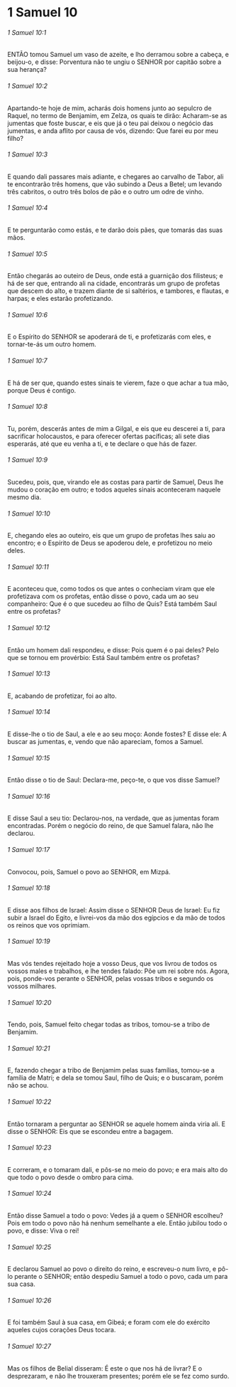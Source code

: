 # 1 Samuel 10

###### 1 Samuel 10:1

ENTÃO tomou Samuel um vaso de azeite, e lho derramou sobre a cabeça, e beijou-o, e disse: Porventura não te ungiu o SENHOR por capitão sobre a sua herança?

###### 1 Samuel 10:2

Apartando-te hoje de mim, acharás dois homens junto ao sepulcro de Raquel, no termo de Benjamim, em Zelza, os quais te dirão: Acharam-se as jumentas que foste buscar, e eis que já o teu pai deixou o negócio das jumentas, e anda aflito por causa de vós, dizendo: Que farei eu por meu filho?

###### 1 Samuel 10:3

E quando dali passares mais adiante, e chegares ao carvalho de Tabor, ali te encontrarão três homens, que vão subindo a Deus a Betel; um levando três cabritos, o outro três bolos de pão e o outro um odre de vinho.

###### 1 Samuel 10:4

E te perguntarão como estás, e te darão dois pães, que tomarás das suas mãos.

###### 1 Samuel 10:5

Então chegarás ao outeiro de Deus, onde está a guarnição dos filisteus; e há de ser que, entrando ali na cidade, encontrarás um grupo de profetas que descem do alto, e trazem diante de si saltérios, e tambores, e flautas, e harpas; e eles estarão profetizando.

###### 1 Samuel 10:6

E o Espírito do SENHOR se apoderará de ti, e profetizarás com eles, e tornar-te-ás um outro homem.

###### 1 Samuel 10:7

E há de ser que, quando estes sinais te vierem, faze o que achar a tua mão, porque Deus é contigo.

###### 1 Samuel 10:8

Tu, porém, descerás antes de mim a Gilgal, e eis que eu descerei a ti, para sacrificar holocaustos, e para oferecer ofertas pacíficas; ali sete dias esperarás, até que eu venha a ti, e te declare o que hás de fazer.

###### 1 Samuel 10:9

Sucedeu, pois, que, virando ele as costas para partir de Samuel, Deus lhe mudou o coração em outro; e todos aqueles sinais aconteceram naquele mesmo dia.

###### 1 Samuel 10:10

E, chegando eles ao outeiro, eis que um grupo de profetas lhes saiu ao encontro; e o Espírito de Deus se apoderou dele, e profetizou no meio deles.

###### 1 Samuel 10:11

E aconteceu que, como todos os que antes o conheciam viram que ele profetizava com os profetas, então disse o povo, cada um ao seu companheiro: Que é o que sucedeu ao filho de Quis? Está também Saul entre os profetas?

###### 1 Samuel 10:12

Então um homem dali respondeu, e disse: Pois quem é o pai deles? Pelo que se tornou em provérbio: Está Saul também entre os profetas?

###### 1 Samuel 10:13

E, acabando de profetizar, foi ao alto.

###### 1 Samuel 10:14

E disse-lhe o tio de Saul, a ele e ao seu moço: Aonde fostes? E disse ele: A buscar as jumentas, e, vendo que não apareciam, fomos a Samuel.

###### 1 Samuel 10:15

Então disse o tio de Saul: Declara-me, peço-te, o que vos disse Samuel?

###### 1 Samuel 10:16

E disse Saul a seu tio: Declarou-nos, na verdade, que as jumentas foram encontradas. Porém o negócio do reino, de que Samuel falara, não lhe declarou.

###### 1 Samuel 10:17

Convocou, pois, Samuel o povo ao SENHOR, em Mizpá.

###### 1 Samuel 10:18

E disse aos filhos de Israel: Assim disse o SENHOR Deus de Israel: Eu fiz subir a Israel do Egito, e livrei-vos da mão dos egípcios e da mão de todos os reinos que vos oprimiam.

###### 1 Samuel 10:19

Mas vós tendes rejeitado hoje a vosso Deus, que vos livrou de todos os vossos males e trabalhos, e lhe tendes falado: Põe um rei sobre nós. Agora, pois, ponde-vos perante o SENHOR, pelas vossas tribos e segundo os vossos milhares.

###### 1 Samuel 10:20

Tendo, pois, Samuel feito chegar todas as tribos, tomou-se a tribo de Benjamim.

###### 1 Samuel 10:21

E, fazendo chegar a tribo de Benjamim pelas suas famílias, tomou-se a família de Matri; e dela se tomou Saul, filho de Quis; e o buscaram, porém não se achou.

###### 1 Samuel 10:22

Então tornaram a perguntar ao SENHOR se aquele homem ainda viria ali. E disse o SENHOR: Eis que se escondeu entre a bagagem.

###### 1 Samuel 10:23

E correram, e o tomaram dali, e pôs-se no meio do povo; e era mais alto do que todo o povo desde o ombro para cima.

###### 1 Samuel 10:24

Então disse Samuel a todo o povo: Vedes já a quem o SENHOR escolheu? Pois em todo o povo não há nenhum semelhante a ele. Então jubilou todo o povo, e disse: Viva o rei!

###### 1 Samuel 10:25

E declarou Samuel ao povo o direito do reino, e escreveu-o num livro, e pô-lo perante o SENHOR; então despediu Samuel a todo o povo, cada um para sua casa.

###### 1 Samuel 10:26

E foi também Saul à sua casa, em Gibeá; e foram com ele do exército aqueles cujos corações Deus tocara.

###### 1 Samuel 10:27

Mas os filhos de Belial disseram: É este o que nos há de livrar? E o desprezaram, e não lhe trouxeram presentes; porém ele se fez como surdo.

